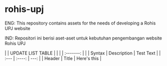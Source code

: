 # rohis-upj

ENG: This repository contains assets for the needs of developing a Rohis UPJ website

IND: Repositori ini berisi aset-aset untuk kebutuhan pengembangan website Rohis UPJ

|             | UPDATE LIST TABLE |             |
|             |     :-------:     |             |
| Syntax      |    Description    | Test Text   |
| :---        |    :----:         |        ---: |
| Header      | Title             | Here's this |

